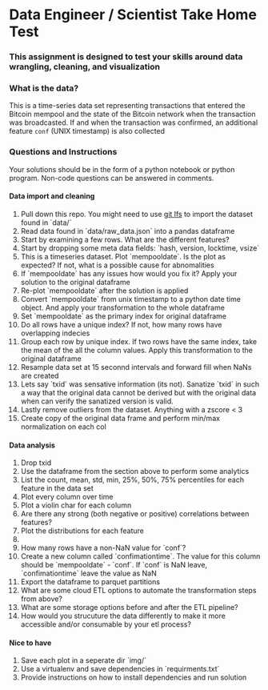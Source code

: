 # Data Engineer / Scientist Take Home Test

### This assignment is designed to test your skills around data wrangling, cleaning, and visualization

### What is the data?

This is a time-series data set representing transactions that entered the Bitcoin mempool and the state of the Bitcoin network when the transaction was broadcasted. If and when the transaction was confirmed, an additional feature `conf` (UNIX timestamp) is also collected

### Questions and Instructions

Your solutions should be in the form of a python notebook or python program. Non-code questions can be answered in comments.

#### Data import and cleaning

<ol>
    <li>Pull down this repo. You might need to use <a href="https://git-lfs.github.com/">git lfs</a> to import the dataset found in `data/`</li>
    <li>Read data found in `data/raw_data.json` into a pandas dataframe</li>
    <li>Start by examining a few rows. What are the different features? </li>
    <li>Start by dropping some meta data fields: `hash, version, locktime, vsize`</li>
    <li>This is a timeseries dataset. Plot `mempooldate`. Is the plot as expected? If not, what is a possible cause for abnomalities</li>
    <li>If `mempooldate` has any issues how would you fix it? Apply your solution to the original dataframe </li>
    <li>Re-plot `mempooldate` after the solution is applied </li>
    <li>Convert `mempooldate` from unix timestamp to a python date time object. And apply your transformation to the whole dataframe </li>
    <li>Set `mempooldate` as the primary index for original dataframe </li>
    <li>Do all rows have a unique index? If not, how many rows have overlapping indecies </li>
    <li>Group each row by unique index. If two rows have the same index, take the mean of the all the column values. Apply this transformation to the original dataframe</li>
    <li>Resample data set at 15 seconnd intervals and forward fill when NaNs are created</li>
    <li>Lets say `txid` was sensative information (its not). Sanatize `txid` in such a way that the original data cannot be derived but with the original data when can verify the sanatized version is valid.</li>
    <li>Lastly remove outliers from the dataset. Anything with a zscore < 3</li>
    <li>Create copy of the original data frame and perform min/max normalization on each col</li>
</ol>

#### Data analysis

<ol>
    <li>Drop txid </li>
    <li>Use the dataframe from the section above to perform some analytics </li>
    <li>List the count, mean, std, min, 25%, 50%, 75% percentiles for each feature in the data set</li>
    <li>Plot every column over time</li>
    <li>Plot a violin char for each column</li>
    <li>Are there any strong (both negative or positive) correlations between features?</li>
    <li>Plot the distributions for each feature <li>
    <li>How many rows have a non-NaN value for `conf`?</li>
    <li>Create a new column called `confimationtime`. The value for this column should be `mempooldate` - `conf`. If `conf` is NaN leave, `confimationtime` leave the value as NaN</li>
    <li>Export the dataframe to parquet partitions</li>
    <li>What are some cloud ETL options to automate the transformation steps from above?</li>
    <li>What are some storage options before and after the ETL pipeline?</li>
    <li>How would you strucuture the data differently to make it more accessible and/or consumable by your etl process?</li>
</ol>

#### Nice to have

<ol>
    <li>Save each plot in a seperate dir `img/`</li>
    <li>Use a virtualenv and save dependencies in `requirments.txt`</li>
    <li>Provide instructions on how to install dependencies and run solution</li>
    
</ol>
